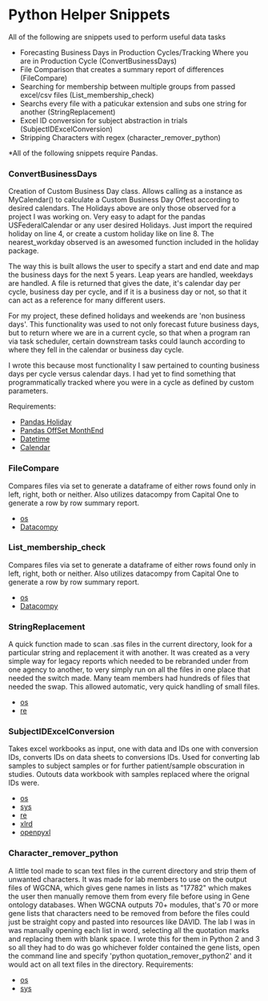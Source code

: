 # Python Helper Snippets


All of the following are snippets used to perform useful data tasks

  - Forecasting Business Days in Production Cycles/Tracking Where you are in Production Cycle (ConvertBusinessDays)
  - File Comparison that creates a summary report of differences (FileCompare)
  - Searching for membership between multiple groups from passed excel/csv files (List_membership_check)
  - Searchs every file with a paticukar extension and subs one string for another (StringReplacement)
  - Excel ID conversion for subject abstraction in trials (SubjectIDExcelConversion)
  - Stripping Characters with regex (character_remover_python)


*All of the following snippets require Pandas.

### ConvertBusinessDays
Creation of Custom Business Day class. Allows calling as a instance as MyCalendar() to calculate a Custom Business Day Offest according to desired calendars. The Holidays above are only those observed for a project I was working on. Very easy to adapt for the pandas USFederalCalendar or any user desired Holidays. Just import the required holiday on line 4, or create a custom holiday like on line 8. The nearest_workday observed is an awesomed function included in the holiday package. 

The way this is built allows the user to specify a start and end date and map the business days for the next 5 years. Leap years are handled, weekdays are handled. A file is returned that gives the date, it's calendar day per cycle, business day per cycle, and if it is a business day or not, so that it can act as a reference for many different users. 

For my project, these defined holidays and weekends are 'non business days'. 
This functionality was used to not only forecast future business days, but to return where we are in a current cycle, so that when a program ran via task scheduler, certain downstream tasks could launch according to where they fell in the calendar or business day cycle. 

I wrote this because most functionality I saw pertained to counting business days per cycle versus calendar days. I had yet to find something that programmatically tracked where you were in a cycle as defined by custom parameters.

Requirements:
* [Pandas Holiday](https://pandas.pydata.org/pandas-docs/stable/user_guide/timeseries.html#timeseries-holiday) 
* [Pandas OffSet MonthEnd](https://pandas.pydata.org/pandas-docs/stable/reference/api/pandas.tseries.offsets.MonthEnd.html) 
* [Datetime](https://docs.python.org/3/library/datetime.html) 
* [Calendar](https://docs.python.org/3/library/calendar.html) 

### FileCompare
Compares files via set to generate a dataframe of either rows found only in left, right, both or neither. Also utilizes datacompy from Capital One to generate a row by row summary report. 
* [os](https://docs.python.org/3/library/os.html)
* [Datacompy](https://pypi.org/project/datacompy/)

### List_membership_check 
Compares files via set to generate a dataframe of either rows found only in left, right, both or neither. Also utilizes datacompy from Capital One to generate a row by row summary report. 
* [os](https://docs.python.org/3/library/os.html)
* [Datacompy](https://pypi.org/project/datacompy/)

### StringReplacement
A quick function made to scan .sas files in the current directory, look for a particular string and replacement it with another. It was created as a very simple way for legacy reports which needed to be rebranded under from one agency to another, to very simply run on all the files in one place that needed the switch made. Many team members had hundreds of files that needed the swap. This allowed automatic, very quick handling of small files.
* [os](https://docs.python.org/3/library/os.html)
* [re](https://docs.python.org/3/library/re.html)

### SubjectIDExcelConversion

Takes excel workbooks as input, one with data and IDs one with conversion IDs, converts IDs on data sheets to conversions IDs. Used for converting lab samples to subject samples or for further patient/sample obscuration in studies. Outouts data workbook with samples replaced where the orignal IDs were. 
* [os](https://docs.python.org/3/library/os.html)
* [sys](https://docs.python.org/3/library/sys.html)
* [re](https://docs.python.org/3/library/re.html)
* [xlrd](https://xlrd.readthedocs.io/en/latest/)
* [openpyxl](https://openpyxl.readthedocs.io/en/stable/)

### Character_remover_python
A little tool made to scan text files in the current directory and strip them of unwanted characters. It was made for lab members to use on the output files of WGCNA, which gives gene names in lists as "17782" which makes the user then manually remove them from every file before using in Gene ontology databases. When WGCNA outputs 70+ modules, that's 70 or more gene lists that characters need to be removed from before the files could just be straight copy and pasted into resources like DAVID. The lab I was in was manually opening each list in word, selecting all the quotation marks and replacing them with blank space. I wrote this for them in Python 2 and 3 so all they had to do was go whichever folder contained the gene lists, open the command line and specify 'python quotation_remover_python2' and it would act on all text files in the directory. Requirements:
* [os](https://docs.python.org/3/library/os.html)
* [sys](https://docs.python.org/3/library/sys.html)
